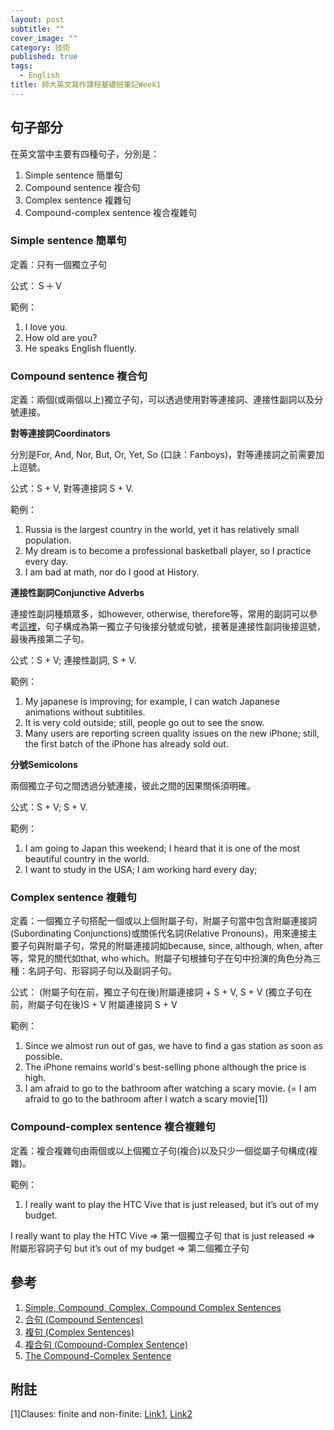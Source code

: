 ```yaml
---
layout: post
subtitle: ""
cover_image: ""
category: 技術
published: true
tags: 
  - English
title: 師大英文寫作課程基礎班筆記Week1
---
```


## 句子部分

在英文當中主要有四種句子，分別是：

1. Simple sentence 簡單句
2. Compound sentence 複合句
3. Complex sentence 複雜句
4. Compound-complex sentence 複合複雜句

### Simple sentence 簡單句

定義：只有一個獨立子句

公式：Ｓ＋Ｖ

範例：  

1. I love you.
2. How old are you?
3. He speaks English fluently.

### Compound sentence 複合句

定義：兩個(或兩個以上)獨立子句，可以透過使用對等連接詞、連接性副詞以及分號連接。

**對等連接詞Coordinators**

分別是For, And, Nor, But, Or, Yet, So (口訣：Fanboys)，對等連接詞之前需要加上逗號。

公式：S + V, 對等連接詞 S + V.

範例： 

1. Russia is the largest country in the world, yet it has relatively small population.
2. My dream is to become a professional basketball player, so I practice every day.
3. I am bad at math, nor do I good at History.

**連接性副詞Conjunctive Adverbs**

連接性副詞種類眾多，如however, otherwise, therefore等，常用的副詞可以參考[這裡](http://www.taiwantestcentral.com/Grammar/Title.aspx?ID=119)，句子構成為第一獨立子句後接分號或句號，接著是連接性副詞後接逗號，最後再接第二子句。

公式：S + V; 連接性副詞, S + V.

範例：  

1. My japanese is improving; for example, I can watch Japanese animations without subtitiles.
2. It is very cold outside; still, people go out to see the snow.
3. Many users are reporting screen quality issues on the new iPhone; still, the first batch of the iPhone has already sold out.



**分號Semicolons**

兩個獨立子句之間透過分號連接，彼此之間的因果關係須明確。

公式：S + V; S + V.

範例：  

1. I am going to Japan this weekend; I heard that it is one of the most beautiful country in the world.
2. I want to study in the USA; I am working hard every day;

### Complex sentence 複雜句

定義：一個獨立子句搭配一個或以上個附屬子句，附屬子句當中包含附屬連接詞(Subordinating Conjunctions)或關係代名詞(Relative Pronouns)，用來連接主要子句與附屬子句，常見的附屬連接詞如because, since, although, when, after等，常見的關代如that, who which。附屬子句根據句子在句中扮演的角色分為三種：名詞子句、形容詞子句以及副詞子句。

公式：
(附屬子句在前，獨立子句在後)附屬連接詞 + S + V, S + V
(獨立子句在前，附屬子句在後)S + V 附屬連接詞 S + V

範例：  

1. Since we almost run out of gas, we have to find a gas station as soon as possible.
2. The iPhone remains world's best-selling phone although the price is high.
3. I am afraid to go to the bathroom after watching a scary movie. (= I am afraid to go to the bathroom after I watch a scary movie[1]) 


### Compound-complex sentence 複合複雜句

定義：複合複雜句由兩個或以上個獨立子句(複合)以及只少一個從屬子句構成(複雜)。

範例：

1. I really want to play the HTC Vive that is just released, but it’s out of my budget.

I really want to play the HTC Vive => 第一個獨立子句
that is just released => 附屬形容詞子句
but it’s out of my budget => 第二個獨立子句


## 參考
1. [Simple, Compound, Complex, Compound Complex Sentences](http://www.slideshare.net/guest2e9cea2a/simple-compound-complex-compound-complex-sentences)
2. [合句 (Compound Sentences)](http://www.taiwantestcentral.com/Grammar/Title.aspx?ID=149)
3. [複句 (Complex Sentences)](http://www.taiwantestcentral.com/Grammar/Title.aspx?ID=150)
4. [複合句 (Compound-Complex Sentence)](http://www.taiwantestcentral.com/Grammar/Title.aspx?ID=170)
5. [The Compound-Complex Sentence](http://www.english-grammar-revolution.com/compound-complex-sentence.html)


## 附註
[1]Clauses: finite and non-finite: [Link1](http://dictionary.cambridge.org/zht/%E8%AA%9E%E6%B3%95/%E8%8B%B1%E5%BC%8F%E8%AA%9E%E6%B3%95/clauses-finite-and-non-finite), [Link2](http://www.grammar-quizzes.com/8-12.html)
